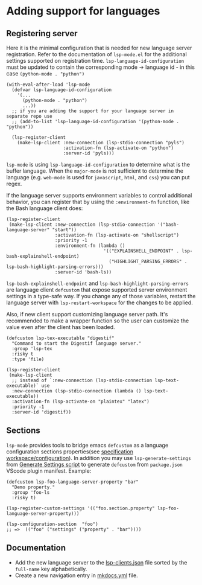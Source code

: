 # Adding support for languages

## Registering server

Here it is the minimal configuration that is needed for new language
server registration. Refer to the documentation of `lsp-mode.el` for
the additional settings supported on registration time.
`lsp-language-id-configuration` must be updated to contain the
corresponding mode -\> language id - in this case `(python-mode .
"python")`


``` elisp
(with-eval-after-load 'lsp-mode
  (defvar lsp-language-id-configuration
    '(...
      (python-mode . "python")
      ...))
  ;; if you are adding the support for your language server in separate repo use
  ;; (add-to-list 'lsp-language-id-configuration '(python-mode . "python"))

  (lsp-register-client
    (make-lsp-client :new-connection (lsp-stdio-connection "pyls")
                     :activation-fn (lsp-activate-on "python")
                     :server-id 'pyls)))
```

`lsp-mode` is using `lsp-language-id-configuration` to determine what is the
buffer language. When the `major-mode` is not sufficient to determine the
language (e.g. `web-mode` is used for `javascript`, `html`, and `css`) you can put
regex.

If the language server supports environment variables to control
additional behavior, you can register that by using the
`:environment-fn` function, like the Bash language client does:

``` elisp
(lsp-register-client
 (make-lsp-client :new-connection (lsp-stdio-connection '("bash-language-server" "start"))
                  :activation-fn (lsp-activate-on "shellscript")
                  :priority -1
                  :environment-fn (lambda ()
                                    '(("EXPLAINSHELL_ENDPOINT" . lsp-bash-explainshell-endpoint)
                                      ("HIGHLIGHT_PARSING_ERRORS" . lsp-bash-highlight-parsing-errors)))
                  :server-id 'bash-ls))
```

`lsp-bash-explainshell-endpoint` and `lsp-bash-highlight-parsing-errors`
are language client `defcustom` that expose supported server environment
settings in a type-safe way. If you change any of those variables,
restart the language server with `lsp-restart-workspace` for the changes
to be applied.

Also, if new client support customizing language server path. It's recommended
to make a wrapper function so the user can customize the value even after the
client has been loaded.

``` elisp
(defcustom lsp-tex-executable "digestif"
  "Command to start the Digestif language server."
  :group 'lsp-tex
  :risky t
  :type 'file)

(lsp-register-client
 (make-lsp-client
  ;; instead of `:new-connection (lsp-stdio-connection lsp-text-executable)` use
  :new-connection (lsp-stdio-connection (lambda () lsp-text-executable))
  :activation-fn (lsp-activate-on "plaintex" "latex")
  :priority -1
  :server-id 'digestif))
```

## Sections

`lsp-mode` provides tools to bridge emacs `defcustom` as a language
configuration sections properties(see [specification
workspace/configuration](https://microsoft.github.io/language-server-protocol/specification#workspace_configuration)).
In addition you may use `lsp-generate-settings` from [Generate Settings
script](https://github.com/emacs-lsp/lsp-mode/blob/master/scripts/lsp-generate-settings.el)
to generate `defcustom` from `package.json` VScode plugin manifest.
Example:

``` elisp
(defcustom lsp-foo-language-server-property "bar"
  "Demo property."
  :group 'foo-ls
  :risky t)

(lsp-register-custom-settings '(("foo.section.property" lsp-foo-language-server-property)))

(lsp-configuration-section  "foo")
;; =>  (("foo" ("settings" ("property" . "bar"))))
```

## Documentation

  - Add the new language server to the [lsp-clients.json](https://github.com/emacs-lsp/lsp-mode/blob/master/docs/lsp-clients.json) file sorted by the `full-name` key alphabetically.
  - Create a new navigation entry in [mkdocs.yml](https://github.com/emacs-lsp/lsp-mode/blob/master/mkdocs.yml#L4) file.

